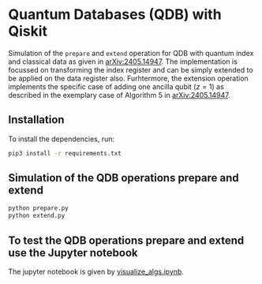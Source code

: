 # Quantum Databases (QDB) with Qiskit

Simulation of the `prepare` and `extend` operation for QDB with quantum index and classical data as given in [arXiv:2405.14947](https://arxiv.org/abs/2405.14947). The implementation is focussed on transforming the index register and can be simply extended to be applied on the data register also. Furhtermore, the extension operation implements the specific case of adding one ancilla qubit ($z=1$) as described in the exemplary case of Algorithm 5 in [arXiv:2405.14947](https://arxiv.org/abs/2405.14947). 


## Installation

To install the dependencies, run:
```bash
pip3 install -r requirements.txt
```


## Simulation of the QDB operations prepare and extend 

```bash
python prepare.py
python extend.py
```

## To test the QDB operations prepare and extend use the Jupyter notebook
The jupyter notebook is given by [visualize_algs.ipynb](https://github.com/carlasophie/Quantum_DB/blob/main/qiskit/visualize_algs.ipynb).

